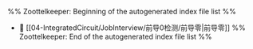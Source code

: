 %% Zoottelkeeper: Beginning of the autogenerated index file list  %%
- 📄 [[04-IntegratedCircuit/JobInterview/前导0检测/前导零|前导零]]
%% Zoottelkeeper: End of the autogenerated index file list  %%
